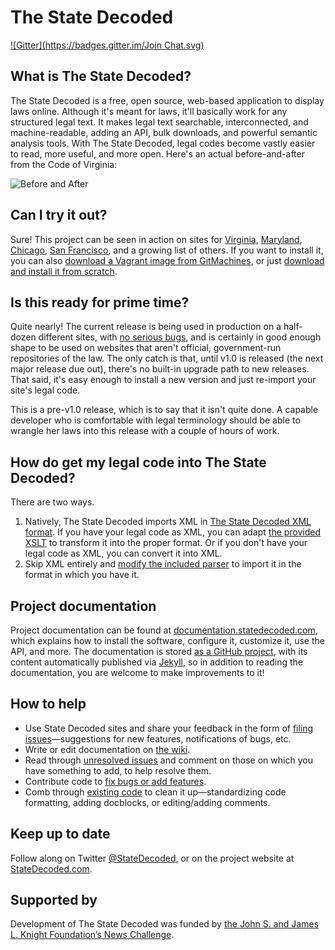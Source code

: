 # The State Decoded
[![Gitter](https://badges.gitter.im/Join Chat.svg)](https://gitter.im/sethkontny/statedecoded?utm_source=badge&utm_medium=badge&utm_campaign=pr-badge&utm_content=badge)

## What is The State Decoded?
The State Decoded is a free, open source, web-based application to display laws online. Although it's meant for laws, it'll basically work for any structured legal text. It makes legal text searchable, interconnected, and machine-readable, adding an API, bulk downloads, and powerful semantic analysis tools. With The State Decoded, legal codes become vastly easier to read, more useful, and more open. Here's an actual before-and-after from the Code of Virginia:

![Before and After](https://s3.amazonaws.com/statedecoded.com/comparison.jpg)

## Can I try it out?
Sure! This project can be seen in action on sites for [Virginia](http://vacode.org/), [Maryland](http://marylandcode.org/), [Chicago](http://chicagocode.org/), [San Francisco](http://sanfranciscocode.org/), and a growing list of others. If you want to install it, you can also [download a Vagrant image from GitMachines](https://github.com/GitMachines/statedecoded-gm-centos6), or just [download and install it from scratch](https://github.com/statedecoded/statedecoded/releases).


## Is this ready for prime time?
Quite nearly! The current release is being used in production on a half-dozen different sites, with [no serious bugs](https://github.com/statedecoded/statedecoded/issues?direction=desc&labels=Bug&milestone=2&state=open), and is certainly in good enough shape to be used on websites that aren't official, government-run repositories of the law. The only catch is that, until v1.0 is released (the next major release due out), there's no built-in upgrade path to new releases. That said, it's easy enough to install a new version and just re-import your site's legal code.

This is a pre-v1.0 release, which is to say that it isn't quite done. A capable developer who is comfortable with legal terminology should be able to wrangle her laws into this release with a couple of hours of work.

## How do get my legal code into The State Decoded?
There are two ways.

1. Natively, The State Decoded imports XML in [The State Decoded XML format](http://statedecoded.github.io/documentation/xml-format.html). If you have your legal code as XML, you can adapt [the provided XSLT](https://github.com/statedecoded/statedecoded/blob/master/sample.xsl) to transform it into the proper format. Or if you don't have your legal code as XML, you can convert it into XML.
1. Skip XML entirely and [modify the included parser](http://statedecoded.github.io/documentation/parser.html) to import it in the format in which you have it.

## Project documentation
Project documentation can be found at [documentation.statedecoded.com](http://documentation.statedecoded.com/), which explains how to install the software, configure it, customize it, use the API, and more. The documentation is stored [as a GitHub project](http://github.com/statedecoded/documentation/), with its content automatically published via [Jekyll](http://jekyllrb.com/), so in addition to reading the documentation, you are welcome to make improvements to it!

## How to help
* Use State Decoded sites and share your feedback in the form of [filing issues](https://github.com/statedecoded/statedecoded/issues/new)—suggestions for new features, notifications of bugs, etc.
* Write or edit documentation on [the wiki](https://github.com/statedecoded/statedecoded/wiki).
* Read through [unresolved issues](https://github.com/statedecoded/statedecoded/issues) and comment on those on which you have something to add, to help resolve them.
* Contribute code to [fix bugs or add features](https://github.com/statedecoded/statedecoded/issues).
* Comb through [existing code](https://github.com/statedecoded/statedecoded) to clean it up—standardizing code formatting, adding docblocks, or editing/adding comments.

## Keep up to date
Follow along on Twitter [@StateDecoded](http://twitter.com/statedecoded), or on the project website at [StateDecoded.com](http://www.statedecoded.com/).

## Supported by
Development of The State Decoded was funded by [the John S. and James L. Knight Foundation’s News Challenge](http://www.knightfoundation.org/grants/20110158/).

